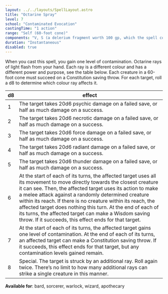 ```yaml
---
layout: ../../layouts/SpellLayout.astro
title: "Octarine Spray"
level: 7
school: "Contaminated Evocation"
castingTime: "1 action"
range: "Self (60-foot cone)"
components: "V, S (a delerium fragment worth 100 gp, which the spell consumes)"
duration: "Instantaneous"
disabled: true
---
```


When you cast this spell, you gain one level of contamination. Octarine rays of light flash from your hand. Each ray is a different colour and has a different power and purpose, see the table below. Each creature in a 60-foot cone must succeed on a Constitution saving throw. For each target, roll a d8 to determine which colour ray affects it.

| d8  | effect                                                                                                                                                                                                                                                                                                                                                                                                                                                                                        |
| --- | --------------------------------------------------------------------------------------------------------------------------------------------------------------------------------------------------------------------------------------------------------------------------------------------------------------------------------------------------------------------------------------------------------------------------------------------------------------------------------------------- |
| 1   | The target takes 20d6 psychic damage on a failed save, or half as much damage on a success.                                                                                                                                                                                                                                                                                                                                                                                                   |
| 2   | The target takes 20d6 necrotic damage on a failed save, or half as much damage on a success.                                                                                                                                                                                                                                                                                                                                                                                                  |
| 3   | The target takes 20d6 force damage on a failed save, or half as much damage on a success.                                                                                                                                                                                                                                                                                                                                                                                                     |
| 4   | The target takes 20d6 radiant damage on a failed save, or half as much damage on a success.                                                                                                                                                                                                                                                                                                                                                                                                   |
| 5   | The target takes 20d6 thunder damage on a failed save, or half as much damage on a success.                                                                                                                                                                                                                                                                                                                                                                                                   |
| 6   | At the start of each of its turns, the affected target uses all its movement to move directly towards the closest creature it can see. Then, the affected target uses its action to make a melee attack against a randomly determined creature within its reach. If there is no creature within its reach, the affected target does nothing this turn. At the end of each of its turns, the affected target can make a Wisdom saving throw. If it succeeds, this effect ends for that target. |
| 7   | At the start of each of its turns, the affected target gains one level of contamination. At the end of each of its turns, an affected target can make a Constitution saving throw. If it succeeds, this effect ends for that target, but any contamination levels gained remain.                                                                                                                                                                                                              |
| 8   | Special. The target is struck by an additional ray. Roll again twice. There’s no limit to how many additional rays can strike a single creature in this manner.                                                                                                                                                                                                                                                                                                                               |

**Available for**: bard, sorcerer, warlock, wizard, apothecary

